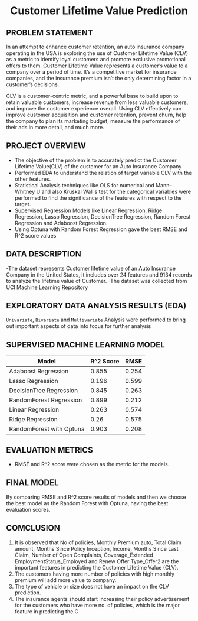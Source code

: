 # <p align = 'center'>Customer Lifetime Value Prediction</p>

## PROBLEM STATEMENT

In an attempt to enhance customer retention, an auto insurance company operating in the USA is exploring the use of Customer Lifetime Value (CLV) as a metric to identify loyal customers and promote exclusive promotional offers to them. Customer Lifetime Value represents a customer’s value to a company over a period of time. It’s a competitive market for insurance companies, and the insurance premium isn’t the only determining factor in a customer’s decisions. 

CLV is a customer-centric metric, and a powerful base to build upon to retain valuable customers, increase revenue from less valuable customers, and improve the customer experience overall. Using CLV effectively can improve customer acquisition and customer retention, prevent churn, help the company to plan its marketing budget, measure the performance of their ads in more detail, and much more.

## PROJECT OVERVIEW

- The objective of the problem is to accurately predict the Customer Lifetime Value(CLV) of the customer for an Auto Insurance Company
- Performed EDA to understand the relation of target variable CLV with the other features.
- Statistical Analysis techniques like OLS for numerical and Mann–Whitney U and also Kruskal Wallis test for the categorical variables were performed to find the significance of the features with respect to the target.
- Supervised Regression Models like Linear Regression, Ridge Regression, Lasso Regression, DecisionTree Regression, Random Forest Regression and Adaboost Regression.
- Using Optuna with Random Forest Regression gave the best RMSE and R^2 score values
  
## DATA DESCRIPTION

-The dataset represents Customer lifetime value of an Auto Insurance Company in the United States, it includes over 24 features and 9134 records to analyze the lifetime value of Customer.
-The dataset was collected from UCI Machine Learning Repository

## EXPLORATORY DATA ANALYSIS RESULTS (EDA)

`Univariate`, `Bivariate` and `Multivariate` Analysis were performed to bring out important aspects of data into focus for further analysis

## SUPERVISED MACHINE LEARNING MODEL


| Model      | R^2 Score | RMSE |
| ----------- | ----------- | ----------- |
| Adaboost Regression |0.855|0.254 |
| Lasso Regression |  0.196    |0.599|
| DecisionTree Regression | 0.845 |  0.263 |
| RandomForest Regression | 0.899 | 0.212 |
| Linear Regression      | 0.263       |0.574|
| Ridge Regression   | 0.26        |0.575|
| RandomForest with Optuna | 0.903 | 0.208 |

## EVALUATION METRICS

- RMSE and R^2 score were chosen as the metric for the models.

## FINAL MODEL

By comparing RMSE and R^2 score results of models and then we choose the best model as the Random Forest with Optuna, having the best evaluation scores.

## COMCLUSION

1. It is observed that No of policies, Monthly Premium auto, Total Claim amount, Months Since Policy Inception, Income, Months Since Last Claim, Number of Open Complaints, Coverage_Extended EmploymentStatus_Employed and Renew Offer Type_Offer2 are the important features in predicting the Customer Lifetime Value (CLV).
2. The customers having more number of policies with high monthly premium will add more value to company.
3. The type of vehicle or size does not have an impact on the CLV prediction.
4. The insurance agents should start increasing their policy advertisement for the customers who have more no. of policies, which is the major feature in predicting the C
